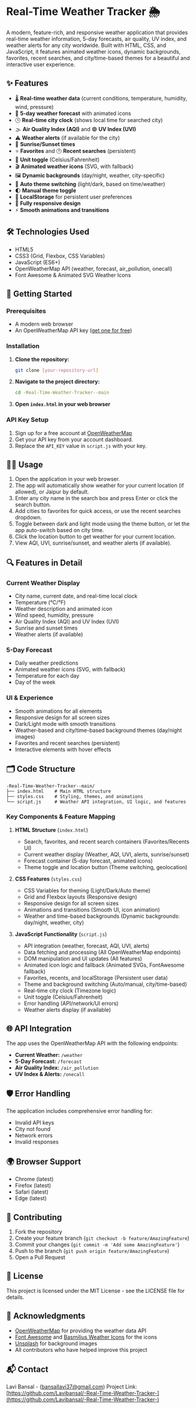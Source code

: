 
# Real-Time Weather Tracker 🌦️

A modern, feature-rich, and responsive weather application that provides real-time weather information, 5-day forecasts, air quality, UV index, and weather alerts for any city worldwide. Built with HTML, CSS, and JavaScript, it features animated weather icons, dynamic backgrounds, favorites, recent searches, and city/time-based themes for a beautiful and interactive user experience.


## ✨ Features

- 🌡️ **Real-time weather data** (current conditions, temperature, humidity, wind, pressure)
- 📅 **5-day weather forecast** with animated icons
- 🕒 **Real-time city clock** (shows local time for searched city)
- 🌫️ **Air Quality Index (AQI)** and 🟣 **UV Index (UVI)**
- ⚠️ **Weather alerts** (if available for the city)
- 🌅 **Sunrise/Sunset times**
- ⭐ **Favorites** and 🕑 **Recent searches** (persistent)
- 🔄 **Unit toggle** (Celsius/Fahrenheit)
- 🎬 **Animated weather icons** (SVG, with fallback)
- 🖼️ **Dynamic backgrounds** (day/night, weather, city-specific)
- 🎨 **Auto theme switching** (light/dark, based on time/weather)
- 🌓 **Manual theme toggle**
- 💾 **LocalStorage** for persistent user preferences
- 📱 **Fully responsive design**
- ⚡ **Smooth animations and transitions**


## 🛠️ Technologies Used

- HTML5
- CSS3 (Grid, Flexbox, CSS Variables)
- JavaScript (ES6+)
- OpenWeatherMap API (weather, forecast, air_pollution, onecall)
- Font Awesome & Animated SVG Weather Icons


## 🚀 Getting Started

### Prerequisites

- A modern web browser
- An OpenWeatherMap API key ([get one for free](https://openweathermap.org/api))

### Installation

1. **Clone the repository:**
   ```bash
   git clone [your-repository-url]
   ```
2. **Navigate to the project directory:**
   ```bash
   cd -Real-Time-Weather-Tracker--main
   ```
3. **Open `index.html` in your web browser**

### API Key Setup

1. Sign up for a free account at [OpenWeatherMap](https://openweathermap.org/)
2. Get your API key from your account dashboard.
3. Replace the `API_KEY` value in `script.js` with your key.


## 🧑‍💻 Usage

1. Open the application in your web browser.
2. The app will automatically show weather for your current location (if allowed), or Jaipur by default.
3. Enter any city name in the search box and press Enter or click the search button.
4. Add cities to favorites for quick access, or use the recent searches dropdown.
5. Toggle between dark and light mode using the theme button, or let the app auto-switch based on city time.
6. Click the location button to get weather for your current location.
7. View AQI, UVI, sunrise/sunset, and weather alerts (if available).


## 🔍 Features in Detail

### Current Weather Display
- City name, current date, and real-time local clock
- Temperature (°C/°F)
- Weather description and animated icon
- Wind speed, humidity, pressure
- Air Quality Index (AQI) and UV Index (UVI)
- Sunrise and sunset times
- Weather alerts (if available)

### 5-Day Forecast
- Daily weather predictions
- Animated weather icons (SVG, with fallback)
- Temperature for each day
- Day of the week

### UI & Experience
- Smooth animations for all elements
- Responsive design for all screen sizes
- Dark/Light mode with smooth transitions
- Weather-based and city/time-based background themes (day/night images)
- Favorites and recent searches (persistent)
- Interactive elements with hover effects


## 🗂️ Code Structure

```
-Real-Time-Weather-Tracker--main/
├── index.html    # Main HTML structure
├── styles.css    # Styling, themes, and animations
└── script.js     # Weather API integration, UI logic, and features
```

### Key Components & Feature Mapping

1. **HTML Structure** (`index.html`)
    - Search, favorites, and recent search containers (Favorites/Recents UI)
    - Current weather display (Weather, AQI, UVI, alerts, sunrise/sunset)
    - Forecast container (5-day forecast, animated icons)
    - Theme toggle and location button (Theme switching, geolocation)

2. **CSS Features** (`styles.css`)
    - CSS Variables for theming (Light/Dark/Auto theme)
    - Grid and Flexbox layouts (Responsive design)
    - Responsive design for all screen sizes
    - Animations and transitions (Smooth UI, icon animation)
    - Weather and time-based backgrounds (Dynamic backgrounds: day/night, weather, city)

3. **JavaScript Functionality** (`script.js`)
    - API integration (weather, forecast, AQI, UVI, alerts)
    - Data fetching and processing (All OpenWeatherMap endpoints)
    - DOM manipulation and UI updates (All features)
    - Animated icon logic and fallback (Animated SVGs, FontAwesome fallback)
    - Favorites, recents, and localStorage (Persistent user data)
    - Theme and background switching (Auto/manual, city/time-based)
    - Real-time city clock (Timezone logic)
    - Unit toggle (Celsius/Fahrenheit)
    - Error handling (API/network/UI errors)
    - Weather alerts display (if available)


## 🌐 API Integration

The app uses the OpenWeatherMap API with the following endpoints:
- **Current Weather:** `/weather`
- **5-Day Forecast:** `/forecast`
- **Air Quality Index:** `/air_pollution`
- **UV Index & Alerts:** `/onecall`


## 🛡️ Error Handling

The application includes comprehensive error handling for:
- Invalid API keys
- City not found
- Network errors
- Invalid responses


## 🌍 Browser Support

- Chrome (latest)
- Firefox (latest)
- Safari (latest)
- Edge (latest)


## 🤝 Contributing

1. Fork the repository
2. Create your feature branch (`git checkout -b feature/AmazingFeature`)
3. Commit your changes (`git commit -m 'Add some AmazingFeature'`)
4. Push to the branch (`git push origin feature/AmazingFeature`)
5. Open a Pull Request


## 📝 License

This project is licensed under the MIT License - see the LICENSE file for details.


## 🙏 Acknowledgments

- [OpenWeatherMap](https://openweathermap.org/) for providing the weather data API
- [Font Awesome](https://fontawesome.com/) and [Basmilius Weather Icons](https://github.com/basmilius/weather-icons) for the icons
- [Unsplash](https://unsplash.com/) for background images
- All contributors who have helped improve this project


## 📬 Contact

Lavi Bansal - (bansallavi37@gmail.com)
Project Link: [https://github.com/Lavibansal/-Real-Time-Weather-Tracker-](https://github.com/Lavibansal/-Real-Time-Weather-Tracker-)

